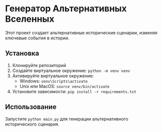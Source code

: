 # Генератор Альтернативных Вселенных

Этот проект создает альтернативные исторические сценарии, изменяя ключевые события в истории.

## Установка

1. Клонируйте репозиторий
2. Создайте виртуальное окружение: `python -m venv venv`
3. Активируйте виртуальное окружение:
   - Windows: `venv\Scripts\activate`
   - Unix или MacOS: `source venv/bin/activate`
4. Установите зависимости: `pip install -r requirements.txt`

## Использование

Запустите `python main.py` для генерации альтернативного исторического сценария.